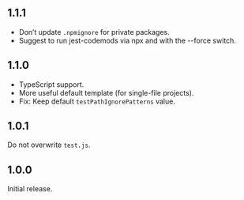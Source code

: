 ## 1.1.1

* Don’t update `.npmignore` for private packages.
* Suggest to run jest-codemods via npx and with the --force switch.

## 1.1.0

* TypeScript support.
* More useful default template (for single-file projects).
* Fix: Keep default `testPathIgnorePatterns` value.

## 1.0.1

Do not overwrite `test.js`.

## 1.0.0

Initial release.
